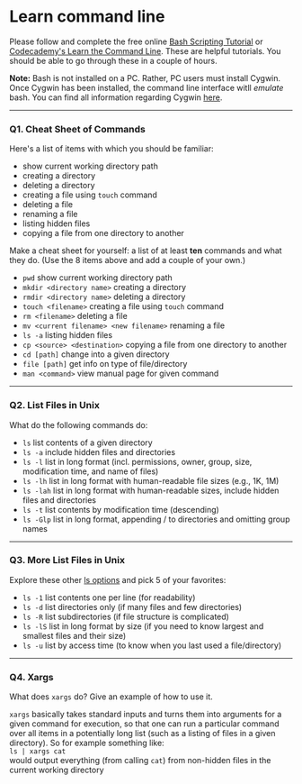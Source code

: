 # Learn command line

Please follow and complete the free online [Bash Scripting Tutorial](https://ryanstutorials.net/bash-scripting-tutorial/) or [Codecademy's Learn the Command Line](https://www.codecademy.com/learn/learn-the-command-line). These are helpful tutorials. You should be able to go through these in a couple of hours.

**Note:** Bash is not installed on a PC. Rather, PC users must install Cygwin. Once Cygwin has been installed, the command line interface witll _emulate_ bash. You can find all information regarding Cygwin [here](https://www.cygwin.com/).

---

### Q1.  Cheat Sheet of Commands  

Here's a list of items with which you should be familiar:  
* show current working directory path
* creating a directory
* deleting a directory
* creating a file using `touch` command
* deleting a file
* renaming a file
* listing hidden files
* copying a file from one directory to another

Make a cheat sheet for yourself: a list of at least **ten** commands and what they do.  (Use the 8 items above and add a couple of your own.)  

* `pwd` show current working directory path
* `mkdir <directory name>` creating a directory
* `rmdir <directory name>` deleting a directory
* `touch <filename>` creating a file using `touch` command
* `rm <filename>` deleting a file
* `mv <current filename> <new filename>` renaming a file
* `ls -a` listing hidden files
* `cp <source> <destination>` copying a file from one directory to another
* `cd [path]` change into a given directory
* `file [path]` get info on type of file/directory
* `man <command>` view manual page for given command
---

### Q2.  List Files in Unix   

What do the following commands do:  
* `ls` list contents of a given directory
* `ls -a` include hidden files and directories
* `ls -l` list in long format (incl. permissions, owner, group, size, modification time, and name of files) 
* `ls -lh` list in long format with human-readable file sizes (e.g., 1K, 1M)
* `ls -lah` list in long format with human-readable sizes, include hidden files and directories
* `ls -t` list contents by modification time (descending)
* `ls -Glp` list in long format, appending / to directories and omitting group names

---

### Q3.  More List Files in Unix  

Explore these other [ls options](http://www.techonthenet.com/unix/basic/ls.php) and pick 5 of your favorites:  
* `ls -1` list contents one per line (for readability)
* `ls -d` list directories only (if many files and few directories)
* `ls -R` list subdirectories (if file structure is complicated)
* `ls -lS` list in long format by size (if you need to know largest and smallest files and their size)
* `ls -u` list by access time (to know when you last used a file/directory)
---

### Q4.  Xargs   

What does `xargs` do? Give an example of how to use it.

`xargs` basically takes standard inputs and turns them into arguments for a given command for execution, so that one can run a particular command over all items in a potentially long list (such as a listing of files in a given directory). So for example something like:  
`ls | xargs cat`   
would output everything (from calling `cat`) from non-hidden files in the current working directory
 

